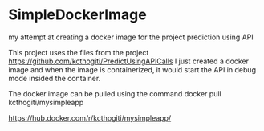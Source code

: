 # SimpleDockerImage
my attempt at creating a docker image for the project prediction using API

This project uses the files from the project https://github.com/kcthogiti/PredictUsingAPICalls
I just created a docker image and when the image is containerized, it would start the API in debug mode insided the container.


The docker image can be pulled using the command docker pull kcthogiti/mysimpleapp

https://hub.docker.com/r/kcthogiti/mysimpleapp/

